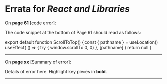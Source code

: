 # Errata for *React and Libraries*

On **page 61** [code error]:
 
The code snippet at the bottom of Page 61 should read as follows:

export default function ScrollToTop() {
  const { pathname } = useLocation()
   useEffect(
    () => {
      try {
        window.scrollTo(0, 0)
    },
    [pathname]
  )
  return null
}

***

On **page xx** [Summary of error]:
 
Details of error here. Highlight key pieces in **bold**.

***
